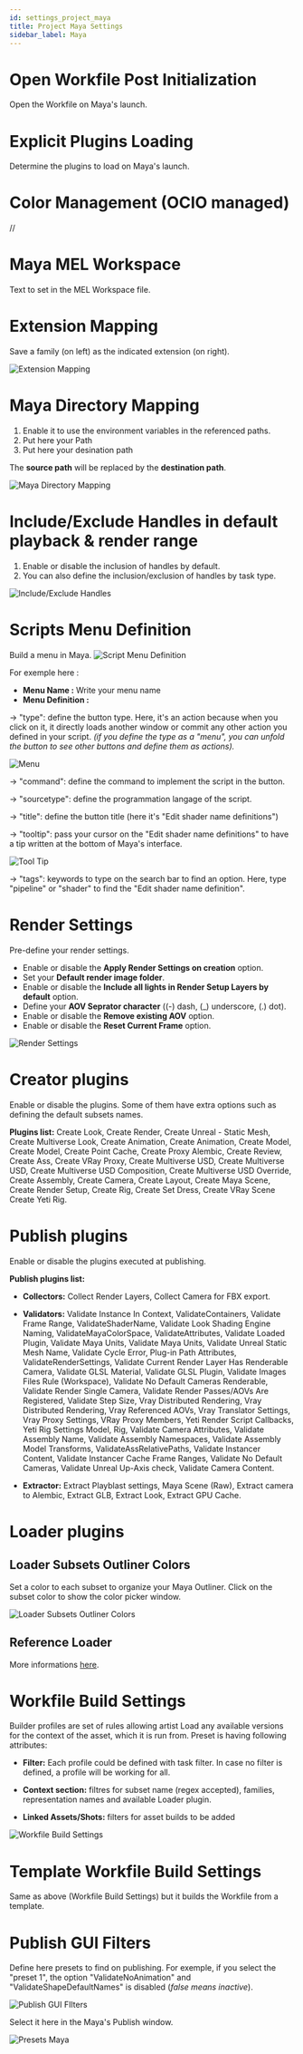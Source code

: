 ```yaml
---
id: settings_project_maya
title: Project Maya Settings
sidebar_label: Maya
---
```


# Open Workfile Post Initialization
Open the Workfile on Maya's launch.

# Explicit Plugins Loading
Determine the plugins to load on Maya's launch.

# Color Management (OCIO managed)
//

# Maya MEL Workspace
Text to set in the MEL Workspace file.

# Extension Mapping
Save a family (on left) as the indicated extension (on right). 

![Extension Mapping](assets/settings_project_maya_extension_mapping.png)

# Maya Directory Mapping
1. Enable it to use the environment variables in the referenced paths.
2. Put here your Path
3. Put here your desination path

The **source path** will be replaced by the **destination path**. 

![Maya Directory Mapping](assets/settings_project_maya_MayaDirectoryMapping.png)

# Include/Exclude Handles in default playback & render range
1. Enable or disable the inclusion of handles by default.
2. You can also define the inclusion/exclusion of handles by task type.

![Include/Exclude Handles](assets/settings_project_maya_extension_handles.png)

# Scripts Menu Definition
Build a menu in Maya.
![Script Menu Definition](assets/settings_project_maya_ScriptMenuDefinition.png)

For exemple here : 
- **Menu Name :** Write your menu name
- **Menu Definition :**

→ "type": define the button type. Here, it's an action because when you click on it, it directly loads another window or commit any other action you defined in your script. 
*(if you define the type as a "menu", you can unfold the button to see other buttons and define them as actions).*

![Menu](assets/settings_project_maya_PublishGUIFilters_Menu.png)

→ "command": define the command to implement the script in the button.

→ "sourcetype": define the programmation langage of the script.

→ "title": define the button title (here it's "Edit shader name definitions")

→ "tooltip": pass your cursor on the "Edit shader name definitions" to have a tip written at the bottom of Maya's interface.

![Tool Tip](assets/settings_project_maya_ScriptMenuDefinition_ToolTip.png)

→ "tags": keywords to type on the search bar to find an option. Here, type "pipeline" or "shader" to find the "Edit shader name definition".

# Render Settings
Pre-define your render settings.
- Enable or disable the **Apply Render Settings on creation** option.
- Set your **Default render image folder**.
- Enable or disable the **Include all lights in Render Setup Layers by default** option.
- Define your **AOV Seprator character** ((-) dash, (_) underscore, (.) dot).
- Enable or disable the **Remove existing AOV** option.
- Enable or disable the **Reset Current Frame** option.

![Render Settings](assets/settings_project_maya_RenderSettings.png)

# Creator plugins
Enable or disable the plugins. Some of them have extra options such as defining the default subsets names.

**Plugins list:** Create Look, Create Render, Create Unreal - Static Mesh, Create Multiverse Look, Create Animation, Create Animation, Create Model, Create Model, Create Point Cache, Create Proxy Alembic, Create Review, Create Ass, Create VRay Proxy, Create Multiverse USD, Create Multiverse USD, Create Multiverse USD Composition, Create Multiverse USD Override, Create Assembly, Create Camera, Create Layout, Create Maya Scene, Create Render Setup, Create Rig, Create Set Dress, Create VRay Scene Create Yeti Rig.

# Publish plugins
Enable or disable the plugins executed at publishing.

**Publish plugins list:** 
- **Collectors:** Collect Render Layers, Collect Camera for FBX export.

- **Validators:** Validate Instance In Context, ValidateContainers, Validate Frame Range, ValidateShaderName, Validate Look Shading Engine Naming, ValidateMayaColorSpace, ValidateAttributes, Validate Loaded Plugin, Validate Maya Units, Validate Maya Units, Validate Unreal Static Mesh Name, Validate Cycle Error, Plug-in Path Attributes, ValidateRenderSettings, Validate Current Render Layer Has Renderable Camera, Validate GLSL Material, Validate GLSL Plugin, Validate Images Files Rule (Workspace), Validate No Default Cameras Renderable, Validate Render Single Camera, Validate Render Passes/AOVs Are Registered, Validate Step Size, Vray Distributed Rendering, Vray Distributed Rendering, Vray Referenced AOVs, Vray Translator Settings, Vray Proxy Settings, VRay Proxy Members, Yeti Render Script Callbacks, Yeti Rig Settings Model, Rig, Validate Camera Attributes, Validate Assembly Name, Validate Assembly Namespaces, Validate Assembly Model Transforms, ValidateAssRelativePaths, Validate Instancer Content, Validate Instancer Cache Frame Ranges, Validate No Default Cameras, Validate Unreal Up-Axis check, Validate Camera Content.

- **Extractor:** Extract Playblast settings, Maya Scene (Raw), Extract camera to Alembic, Extract GLB, Extract Look, Extract GPU Cache.

# Loader plugins
## Loader Subsets Outliner Colors
Set a color to each subset to organize your Maya Outliner.
Click on the subset color to show the color picker window.

![Loader Subsets Outliner Colors](assets/settings_project_maya_loadedSubsetsOutlinerColors.png)

## Reference Loader
More informations [here](admin_hosts_maya/#reference-loader).

# Workfile Build Settings
Builder profiles are set of rules allowing artist Load any available versions for the context of the asset, which it is run from. Preset is having following attributes:

- **Filter:** Each profile could be defined with task filter. In case no filter is defined, a profile will be working for all.

- **Context section:** filtres for subset name (regex accepted), families, representation names and available Loader plugin.

- **Linked Assets/Shots:** filters for asset builds to be added

![Workfile Build Settings](assets/settings_project_maya_WorkfileBuildSettings.png)

# Template Workfile Build Settings
Same as above (Workfile Build Settings) but it builds the Workfile from a template.

# Publish GUI Filters
Define here presets to find on publishing.
For exemple, if you select the "preset 1", the option "ValidateNoAnimation" and "ValidateShapeDefaultNames" is disabled (*false means inactive*).

![Publish GUI FIlters](assets/settings_project_maya_PublishGUIFilters.png)

Select it here in the Maya's Publish window.

![Presets Maya](assets/settings_project_maya_PresetsPyblish.png)